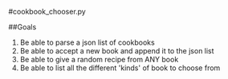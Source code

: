 #cookbook_chooser.py

##Goals
1. Be able to parse a json list of cookbooks
2. Be able to accept a new book and append it to the json list
3. Be able to give a random recipe from ANY book
4. Be able to list all the different 'kinds' of book to choose from
